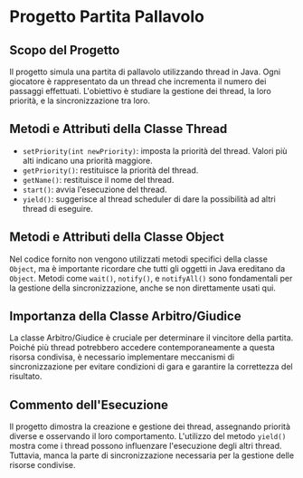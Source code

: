 ﻿# Progetto Partita Pallavolo

## Scopo del Progetto

Il progetto simula una partita di pallavolo utilizzando thread in Java. Ogni giocatore è rappresentato da un thread che incrementa il numero dei passaggi effettuati. L'obiettivo è studiare la gestione dei thread, la loro priorità, e la sincronizzazione tra loro.

## Metodi e Attributi della Classe Thread

- `setPriority(int newPriority)`: imposta la priorità del thread. Valori più alti indicano una priorità maggiore.
- `getPriority()`: restituisce la priorità del thread.
- `getName()`: restituisce il nome del thread.
- `start()`: avvia l'esecuzione del thread.
- `yield()`: suggerisce al thread scheduler di dare la possibilità ad altri thread di eseguire.

## Metodi e Attributi della Classe Object

Nel codice fornito non vengono utilizzati metodi specifici della classe `Object`, ma è importante ricordare che tutti gli oggetti in Java ereditano da `Object`. Metodi come `wait()`, `notify()`, e `notifyAll()` sono fondamentali per la gestione della sincronizzazione, anche se non direttamente usati qui.

## Importanza della Classe Arbitro/Giudice

La classe Arbitro/Giudice è cruciale per determinare il vincitore della partita. Poiché più thread potrebbero accedere contemporaneamente a questa risorsa condivisa, è necessario implementare meccanismi di sincronizzazione per evitare condizioni di gara e garantire la correttezza del risultato.

## Commento dell'Esecuzione

Il progetto dimostra la creazione e gestione dei thread, assegnando priorità diverse e osservando il loro comportamento. L'utilizzo del metodo `yield()` mostra come i thread possono influenzare l'esecuzione degli altri thread. Tuttavia, manca la parte di sincronizzazione necessaria per la gestione delle risorse condivise.
